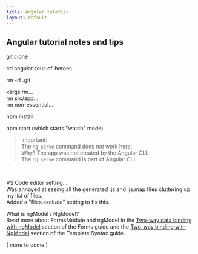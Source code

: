 ```yaml
---
title: Angular tutorial
layout: default
---
```


## Angular tutorial notes and tips

git clone

cd angular-tour-of-heroes

rm -rf .git

xargs rm...  
rm src/app...  
rm non-essential...  

npm install

npm start (which starts "watch" mode)

> Important:  
> The `ng serve` command does *not* work here.  
> Why? The app was not created by the Angular CLI.  
> The `ng serve` command is part of Angular CLI.

<br>

VS Code editor setting...  
Was annoyed at seeing all the generated .js and .js.map files cluttering up my list of files.  
Added a "files.exclude" setting to fix this.

What is ngModel / NgModel?  
Read more about FormsModule and ngModel in the [Two-way data binding with ngModel](https://angular.io/guide/forms#ngModel) section of the Forms guide and the [Two-way binding with NgModel](https://angular.io/guide/template-syntax#ngModel) section of the Template Syntax guide.



( more to come )

<br>
